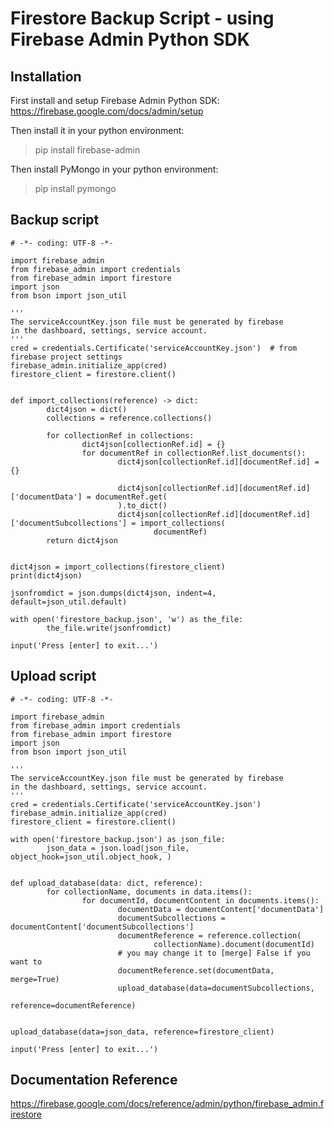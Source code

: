 # Firestore Backup Script - using Firebase Admin Python SDK

## Installation
First install and setup Firebase Admin Python SDK:
https://firebase.google.com/docs/admin/setup

Then install it in your python environment:
> pip install firebase-admin

Then install PyMongo in your python environment:
> pip install pymongo


## Backup script
	# -*- coding: UTF-8 -*-

	import firebase_admin
	from firebase_admin import credentials
	from firebase_admin import firestore
	import json
	from bson import json_util

	'''
	The serviceAccountKey.json file must be generated by firebase 
	in the dashboard, settings, service account.
	'''
	cred = credentials.Certificate('serviceAccountKey.json')  # from firebase project settings
	firebase_admin.initialize_app(cred)
	firestore_client = firestore.client()


	def import_collections(reference) -> dict:
			dict4json = dict()
			collections = reference.collections()

			for collectionRef in collections:
					dict4json[collectionRef.id] = {}
					for documentRef in collectionRef.list_documents():
							dict4json[collectionRef.id][documentRef.id] = {}

							dict4json[collectionRef.id][documentRef.id]['documentData'] = documentRef.get(
							).to_dict()
							dict4json[collectionRef.id][documentRef.id]['documentSubcollections'] = import_collections(
									documentRef)
			return dict4json


	dict4json = import_collections(firestore_client)
	print(dict4json)

	jsonfromdict = json.dumps(dict4json, indent=4, default=json_util.default)

	with open('firestore_backup.json', 'w') as the_file:
			the_file.write(jsonfromdict)

	input('Press [enter] to exit...')

## Upload script
	# -*- coding: UTF-8 -*-

	import firebase_admin
	from firebase_admin import credentials
	from firebase_admin import firestore
	import json
	from bson import json_util

	'''
	The serviceAccountKey.json file must be generated by firebase 
	in the dashboard, settings, service account.
	'''
	cred = credentials.Certificate('serviceAccountKey.json')
	firebase_admin.initialize_app(cred)
	firestore_client = firestore.client()

	with open('firestore_backup.json') as json_file:
			json_data = json.load(json_file, object_hook=json_util.object_hook, )


	def upload_database(data: dict, reference):
			for collectionName, documents in data.items():
					for documentId, documentContent in documents.items():
							documentData = documentContent['documentData']
							documentSubcollections = documentContent['documentSubcollections']
							documentReference = reference.collection(
									collectionName).document(documentId)
							# you may change it to [merge] False if you want to
							documentReference.set(documentData, merge=True)
							upload_database(data=documentSubcollections,
															reference=documentReference)


	upload_database(data=json_data, reference=firestore_client)

	input('Press [enter] to exit...')


## Documentation Reference
 https://firebase.google.com/docs/reference/admin/python/firebase_admin.firestore

